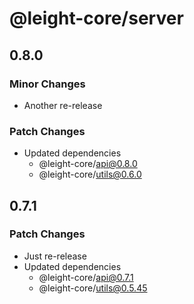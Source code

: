 # @leight-core/server

## 0.8.0

### Minor Changes

- Another re-release

### Patch Changes

- Updated dependencies
	- @leight-core/api@0.8.0
	- @leight-core/utils@0.6.0

## 0.7.1

### Patch Changes

- Just re-release
- Updated dependencies
	- @leight-core/api@0.7.1
	- @leight-core/utils@0.5.45
